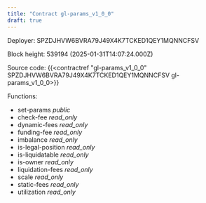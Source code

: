 ```yaml
---
title: "Contract gl-params_v1_0_0"
draft: true
---
```

Deployer: SPZDJHVW6BVRA79J49X4K7TCKED1QEY1MQNNCFSV


 



Block height: 539194 (2025-01-31T14:07:24.000Z)

Source code: {{<contractref "gl-params_v1_0_0" SPZDJHVW6BVRA79J49X4K7TCKED1QEY1MQNNCFSV gl-params_v1_0_0>}}

Functions:

* set-params _public_
* check-fee _read_only_
* dynamic-fees _read_only_
* funding-fee _read_only_
* imbalance _read_only_
* is-legal-position _read_only_
* is-liquidatable _read_only_
* is-owner _read_only_
* liquidation-fees _read_only_
* scale _read_only_
* static-fees _read_only_
* utilization _read_only_
